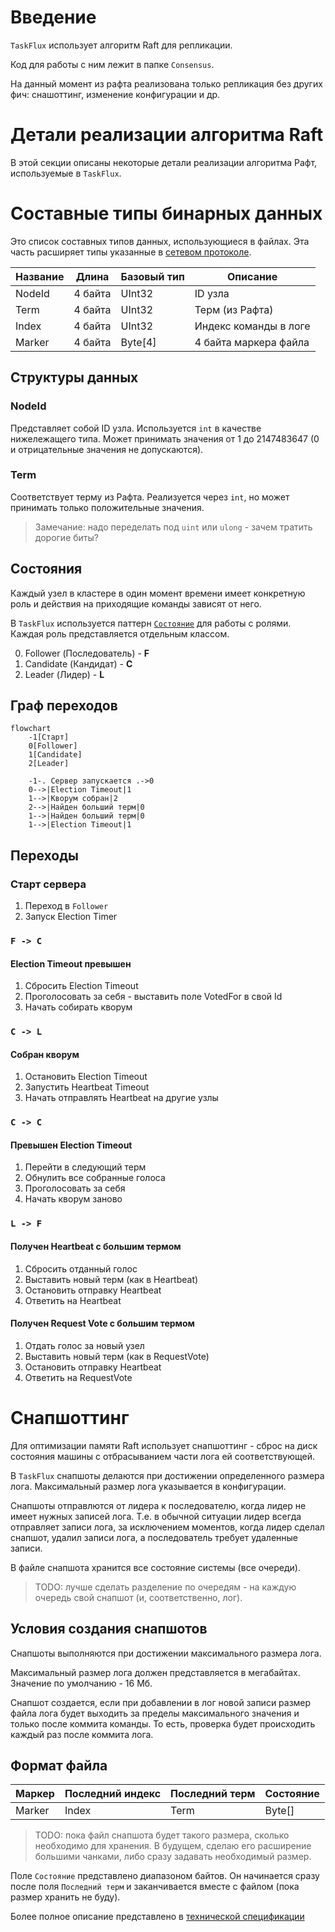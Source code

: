 # Введение

`TaskFlux` использует алгоритм Raft для репликации.

Код для работы с ним лежит в папке `Consensus`.

На данный момент из рафта реализована только репликация без других фич: снашоттинг, изменение конфигурации и др.

# Детали реализации алгоритма Raft

В этой секции описаны некоторые детали реализации алгоритма Рафт, используемые в `TaskFlux`.

# Составные типы бинарных данных

Это список составных типов данных, использующиеся в файлах.
Эта часть расширяет типы указанные в [сетевом протоколе](network-protocol.md#бинарные-типы-данных).

| Название | Длина   | Базовый тип | Описание              |
|----------|---------|-------------|-----------------------|
| NodeId   | 4 байта | UInt32      | ID узла               |
| Term     | 4 байта | UInt32      | Терм (из Рафта)       |
| Index    | 4 байта | UInt32      | Индекс команды в логе |
| Marker   | 4 байта | Byte\[4]    | 4 байта маркера файла |

## Структуры данных

### NodeId

Представляет собой ID узла.
Используется `int` в качестве нижележащего типа.
Может принимать значения от 1 до 2147483647 (0 и отрицательные значения не допускаются).

### Term

Соответствует терму из Рафта.
Реализуется через `int`, но может принимать только положительные значения.

> Замечание: надо переделать под `uint` или `ulong` - зачем тратить дорогие биты?

## Состояния

Каждый узел в кластере в один момент времени имеет конкретную роль и
действия на приходящие команды зависят от него.

В `TaskFlux` используется паттерн [`Состояние`](https://ru.wikipedia.org/wiki/Состояние_(шаблон_проектирования))
для работы с ролями.
Каждая роль представляется отдельным классом.

0. Follower (Последователь) - **F**
1. Candidate (Кандидат) - **C**
2. Leader (Лидер) - **L**

## Граф переходов

```mermaid
flowchart 
    -1[Старт]
    0[Follower]
    1[Candidate]
    2[Leader]
    
    -1-. Сервер запускается .->0
    0-->|Election Timeout|1
    1-->|Кворум собран|2
    2-->|Найден больший терм|0
    1-->|Найден больший терм|0
    1-->|Election Timeout|1
```

## Переходы

### Старт сервера

1. Переход в `Follower`
2. Запуск Election Timer

### `F -> C`

#### Election Timeout превышен

1. Сбросить Election Timeout
2. Проголосовать за себя - выставить поле VotedFor в свой Id
3. Начать собирать кворум 

### `C -> L`

#### Собран кворум

1. Остановить Election Timeout
2. Запустить Heartbeat Timeout
3. Начать отправлять Heartbeat на другие узлы

### `C -> C`

#### Превышен Election Timeout

1. Перейти в следующий терм
2. Обнулить все собранные голоса
3. Проголосовать за себя
4. Начать кворум заново

### `L -> F`

#### Получен Heartbeat с большим термом

1. Сбросить отданный голос
2. Выставить новый терм (как в Heartbeat)
3. Остановить отправку Heartbeat
4. Ответить на Heartbeat

#### Получен Request Vote с большим термом

1. Отдать голос за новый узел
2. Выставить новый терм (как в RequestVote)
3. Остановить отправку Heartbeat
4. Ответить на RequestVote

# Снапшоттинг

Для оптимизации памяти Raft использует снапшоттинг - сброс на диск состояния машины с отбрасыванием части лога ей
соответствующей.

В `TaskFlux` снапшоты делаются при достижении определенного размера лога.
Максимальный размер лога указывается в конфигурации.

Снапшоты отправлются от лидера к последователю, когда лидер не имеет нужных записей лога.
Т.е. в обычной ситуации лидер всегда отправляет записи лога, за исключением моментов, когда
лидер сделал снапшот, удалил записи лога, а последователь требует удаленные записи.

В файле снапшота хранится все состояние системы (все очереди).

> TODO: лучше сделать разделение по очередям - на каждую очередь свой снапшот (и, соответственно, лог).

## Условия создания снапшотов

Снапшоты выполняются при достижении максимального размера лога.

Максимальный размер лога должен представляется в мегабайтах.
Значение по умолчанию - 16 Мб.

Снапшот создается, если при добавлении в лог новой записи размер файла лога
будет выходить за пределы максимального значения и только после коммита команды.
То есть, проверка будет происходить каждый раз после коммита лога.

## Формат файла

| Маркер | Последний индекс | Последний терм | Состояние |
|--------|------------------|----------------|-----------|
| Marker | Index            | Term           | Byte[]    |

> TODO: пока файл снапшота будет такого размера, сколько необходимо для хранения.
> В будущем, сделаю его расширение большими чанками, либо сразу задавать необходимый размер.

Поле `Состояние` представлено диапазоном байтов.
Он начинается сразу после поля `Последний терм` и заканчивается вместе с файлом (пока размер хранить не буду).

Более полное описание представлено в [технической спецификации](tech-spec.md#consensusraftsnapshot)
